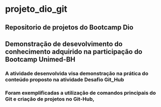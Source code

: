 # projeto_dio_git
## Repositorio de projetos do Bootcamp Dio
## Demonstração de desevolvimento do conhecimento adquirido na participação do Bootcamp Unimed-BH 
### A atividade desenvolvida visa demonstração na prática do conteúdo proposto na atividade Desafio Git_Hub
### Foram exemplificadas a utilização de comandos principais do Git e criação de projetos no Git-Hub, 
